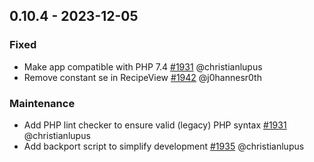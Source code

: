 ## 0.10.4 - 2023-12-05

### Fixed
- Make app compatible with PHP 7.4
  [#1931](https://github.com/nextcloud/cookbook/pull/1931) @christianlupus
- Remove constant se in RecipeView
  [#1942](https://github.com/nextcloud/cookbook/pull/1942) @j0hannesr0th

### Maintenance
- Add PHP lint checker to ensure valid (legacy) PHP syntax
  [#1931](https://github.com/nextcloud/cookbook/pull/1931) @christianlupus
- Add backport script to simplify development
  [#1935](https://github.com/nextcloud/cookbook/pull/1935) @christianlupus

